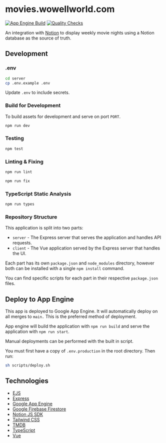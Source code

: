 # movies.wowellworld.com
[![App Engine Build](https://github.com/JHWelch/movies.wowellworld.com/actions/workflows/deploy-to-app-engine.yml/badge.svg)](https://github.com/JHWelch/movies.wowellworld.com/deployments)
[![Quality Checks](https://github.com/JHWelch/movies.wowellworld.com/actions/workflows/qc-check.yml/badge.svg)](https://github.com/JHWelch/movies.wowellworld.com/actions/workflows/qc-check.yml)

An integration with [Notion](https://notion.so) to display weekly movie nights using a Notion database as the source of truth.

## Development

### .env

```sh
cd server
cp .env.example .env
```

Update `.env` to include secrets.

### Build for Development

To build assets for development and serve on port `PORT`.

```sh
npm run dev
```

### Testing

```sh
npm test
```

### Linting & Fixing

```sh
npm run lint
```

```sh
npm run fix
```

### TypeScript Static Analysis

```sh
npm run types
```

### Repository Structure

This application is split into two parts:

- `server` - The Express server that serves the application and handles API requests.
- `client` - The Vue application served by the Express server that handles the UI.

Each part has its own `package.json` and `node_modules` directory, however both can be installed with a single `npm install` command.

You can find specific scripts for each part in their respective `package.json` files.

## Deploy to App Engine

This app is deployed to Google App Engine. It will automatically deploy on all merges to `main.` This is the preferred method of deployment.

App engine will build the application with `npm run build` and serve the application with `npm run start`.

Manual deployments can be performed with the built in script.

You must first have a copy of `.env.production` in the root directory. Then run:

```sh
sh scripts/deploy.sh
```

## Technologies

- [EJS](https://ejs.co/)
- [Express](https://expressjs.com/)
- [Google App Engine](https://cloud.google.com/appengine)
- [Google Firebase Firestore](https://firebase.google.com/docs/firestore)
- [Notion JS SDK](https://github.com/makenotion/notion-sdk-js)
- [Tailwind CSS](https://tailwindcss.com/)
- [TMDB](https://developer.themoviedb.org/docs)
- [TypeScript](https://www.typescriptlang.org/)
- [Vue](https://vuejs.org/)
